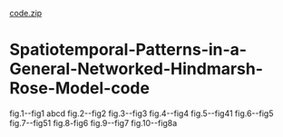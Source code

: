 [code.zip](https://github.com/zhengqianqian35/Spatiotemporal-Patterns-in-a-General-Networked-Hindmarsh-Rose-Model-code/files/8721908/code.zip)
# Spatiotemporal-Patterns-in-a-General-Networked-Hindmarsh-Rose-Model-code
fig.1--fig1 abcd
fig.2--fig2
fig.3--fig3
fig.4--fig4
fig.5--fig41
fig.6--fig5
fig.7--fig51
fig.8-fig6
fig.9--fig7
fig.10--fig8a
